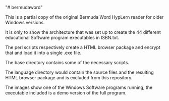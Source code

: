 "# bermudaword" 

This is a partial copy of the original Bermuda Word HypLern reader for older Windows versions.

It is only to show the architecture that was set up to create the 44 different educational Software program executables in ISBN.txt.

The perl scripts respectively create a HTML browser package and encrypt that and load it into a single .exe file.

The base directory contains some of the necessary scripts.

The language directory would contain the source files and the resulting HTML browser package and is excluded from this repository.

The images show one of the Windows Software programs running, the executable included is a demo version of the full program.
